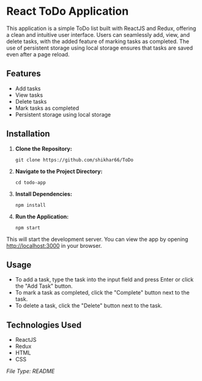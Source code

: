 # React ToDo Application

This application is a simple ToDo list built with ReactJS and Redux, offering a clean and intuitive user interface. Users can seamlessly add, view, and delete tasks, with the added feature of marking tasks as completed. The use of persistent storage using local storage ensures that tasks are saved even after a page reload.

## Features

- Add tasks
- View tasks
- Delete tasks
- Mark tasks as completed
- Persistent storage using local storage

## Installation

1. **Clone the Repository:**
    ```
    git clone https://github.com/shikhar66/ToDo
    ```

2. **Navigate to the Project Directory:**
    ```
    cd todo-app
    ```

3. **Install Dependencies:**
    ```
    npm install
    ```

4. **Run the Application:**
    ```
    npm start
    ```

This will start the development server. You can view the app by opening [http://localhost:3000](http://localhost:3000) in your browser.

## Usage

- To add a task, type the task into the input field and press Enter or click the "Add Task" button.
- To mark a task as completed, click the "Complete" button next to the task.
- To delete a task, click the "Delete" button next to the task.

## Technologies Used

- ReactJS
- Redux
- HTML
- CSS

_File Type: README_
